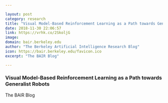 ```yaml
---

layout: post
category: research
title: "Visual Model-Based Reinforcement Learning as a Path towards Generalist Robots"
date: 2018-11-30 22:06:57
link: https://vrhk.co/2SkoljG
image: 
domain: bair.berkeley.edu
author: "The Berkeley Artificial Intelligence Research Blog"
icon: https://bair.berkeley.edu/favicon.ico
excerpt: "The BAIR Blog"

---
```


### Visual Model-Based Reinforcement Learning as a Path towards Generalist Robots

The BAIR Blog
